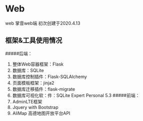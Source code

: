 # Web
web 掌音web端
初次创建于2020.4.13
## 框架&工具使用情况
#####后端：
1. 整体Web容器框架：Flask
2. 数据库：SQLite
3. 数据库控制插件：Flask-SQLAlchemy
4. 页面模板框架：jinja2
5. 数据库迁移插件：flask-migrate
6. 数据库可视化软：件：SQLite Expert Personal 5.3
#####前端：
1. AdminLTE框架
2. Jquery with Bootstrap
3. AliMap 高德地图开放平台API


